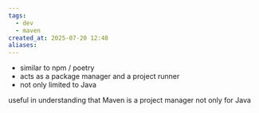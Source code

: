 ```yaml
---
tags:
  - dev
  - maven
created_at: 2025-07-20 12:48
aliases:
---
```

- similar to npm / poetry
- acts as a package manager and a project runner
- not only limited to Java

useful in understanding that Maven is a project manager not only for Java